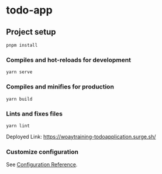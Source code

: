 # todo-app

## Project setup
```
pnpm install
```

### Compiles and hot-reloads for development
```
yarn serve
```

### Compiles and minifies for production
```
yarn build
```

### Lints and fixes files
```
yarn lint
```
Deployed Link: https://woaytraining-todoapplication.surge.sh/
### Customize configuration
See [Configuration Reference](https://cli.vuejs.org/config/).
